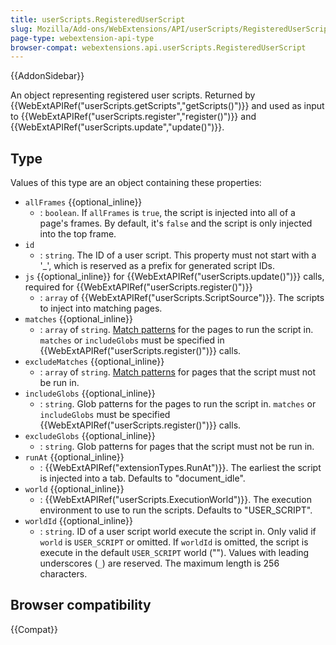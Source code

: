 ```yaml
---
title: userScripts.RegisteredUserScript
slug: Mozilla/Add-ons/WebExtensions/API/userScripts/RegisteredUserScript
page-type: webextension-api-type
browser-compat: webextensions.api.userScripts.RegisteredUserScript
---
```


{{AddonSidebar}}

An object representing registered user scripts. Returned by {{WebExtAPIRef("userScripts.getScripts","getScripts()")}} and used as input to {{WebExtAPIRef("userScripts.register","register()")}} and {{WebExtAPIRef("userScripts.update","update()")}}.

## Type

Values of this type are an object containing these properties:

- `allFrames` {{optional_inline}}
  - : `boolean`. If `allFrames` is `true`, the script is injected into all of a page's frames. By default, it's `false` and the script is only injected into the top frame.
- `id`
  - : `string`. The ID of a user script. This property must not start with a '\_', which is reserved as a prefix for generated script IDs.
- `js` {{optional_inline}} for {{WebExtAPIRef("userScripts.update()")}} calls, required for {{WebExtAPIRef("userScripts.register()")}}
  - : `array` of {{WebExtAPIRef("userScripts.ScriptSource")}}. The scripts to inject into matching pages.
- `matches` {{optional_inline}}
  - : `array` of `string`. [Match patterns](/en-US/docs/Mozilla/Add-ons/WebExtensions/Match_patterns) for the pages to run the script in. `matches` or `includeGlobs` must be specified in {{WebExtAPIRef("userScripts.register()")}} calls.
- `excludeMatches` {{optional_inline}}
  - : `array` of `string`. [Match patterns](/en-US/docs/Mozilla/Add-ons/WebExtensions/Match_patterns) for pages that the script must not be run in.
- `includeGlobs` {{optional_inline}}
  - : `string`. Glob patterns for the pages to run the script in. `matches` or `includeGlobs` must be specified {{WebExtAPIRef("userScripts.register()")}} calls.
- `excludeGlobs` {{optional_inline}}
  - : `string`. Glob patterns for pages that the script must not be run in.
- `runAt` {{optional_inline}}
  - : {{WebExtAPIRef("extensionTypes.RunAt")}}. The earliest the script is injected into a tab. Defaults to "document_idle".
- `world` {{optional_inline}}
  - : {{WebExtAPIRef("userScripts.ExecutionWorld")}}. The execution environment to use to run the scripts. Defaults to "USER_SCRIPT".
- `worldId` {{optional_inline}}
  - : `string`. ID of a user script world execute the script in. Only valid if `world` is `USER_SCRIPT` or omitted. If `worldId` is omitted, the script is execute in the default `USER_SCRIPT` world (""). Values with leading underscores (`_`) are reserved. The maximum length is 256 characters.

## Browser compatibility

{{Compat}}
